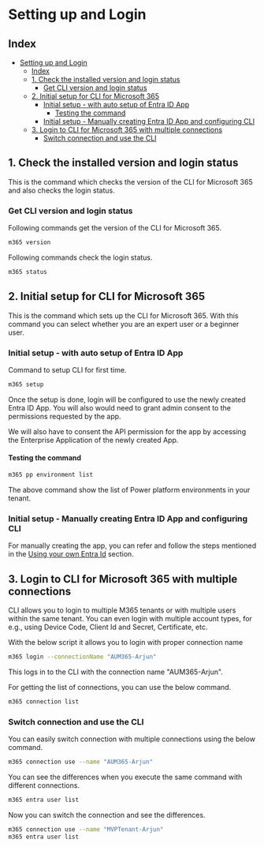 # Setting up and Login

## Index

- [Setting up and Login](#setting-up-and-login)
  - [Index](#index)
  - [1. Check the installed version and login status](#1-check-the-installed-version-and-login-status)
    - [Get CLI version and login status](#get-cli-version-and-login-status)
  - [2. Initial setup for CLI for Microsoft 365](#2-initial-setup-for-cli-for-microsoft-365)
    - [Initial setup - with auto setup of Entra ID App](#initial-setup---with-auto-setup-of-entra-id-app)
      - [Testing the command](#testing-the-command)
    - [Initial setup - Manually creating Entra ID App and configuring CLI](#initial-setup---manually-creating-entra-id-app-and-configuring-cli)
  - [3. Login to CLI for Microsoft 365 with multiple connections](#3-login-to-cli-for-microsoft-365-with-multiple-connections)
    - [Switch connection and use the CLI](#switch-connection-and-use-the-cli)

## 1. Check the installed version and login status

This is the command which checks the version of the CLI for Microsoft 365 and also checks the login status.

### Get CLI version and login status

Following commands get the version of the CLI for Microsoft 365.

```bash
m365 version
```

Following commands check the login status.

```bash
m365 status
```

## 2. Initial setup for CLI for Microsoft 365

This is the command which sets up the CLI for Microsoft 365. With this command you can select whether you are an expert user or a beginner user.

### Initial setup - with auto setup of Entra ID App

Command to setup CLI for first time.

```bash
m365 setup
```

Once the setup is done, login will be configured to use the newly created Entra ID App.
You will also would need to grant admin consent to the permissions requested by the app.

We will also have to consent the API permission for the app by accessing the Enterprise Application of the newly created App.

#### Testing the command

```bash
m365 pp environment list
```

The above command show the list of Power platform environments in your tenant. 

### Initial setup - Manually creating Entra ID App and configuring CLI

For manually creating the app, you can refer and follow the steps mentioned in the [Using your own Entra Id](https://pnp.github.io/cli-microsoft365/user-guide/using-own-identity) section.

## 3. Login to CLI for Microsoft 365 with multiple connections

CLI allows you to login to multiple M365 tenants or with multiple users within the same tenant. You can even login with multiple account types, for e.g., using Device Code, Client Id and Secret, Certificate, etc.

With the below script it allows you to login with proper connection name

```bash
m365 login --connectionName "AUM365-Arjun"
```

This logs in to the CLI with the connection name "AUM365-Arjun".

For getting the list of connections, you can use the below command.

```bash
m365 connection list
```

### Switch connection and use the CLI

You can easily switch connection with multiple connections using the below command.

```bash
m365 connection use --name "AUM365-Arjun"
```

You can see the differences when you execute the same command with different connections.

```bash
m365 entra user list
```

Now you can switch the connection and see the differences.

```bash
m365 connection use --name "MVPTenant-Arjun"
m365 entra user list
```
